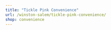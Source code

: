 ```yaml
---
title: "Tickle Pink Convenience"
url: /winston-salem/tickle-pink-convenience/
shop: convenience
---
```


